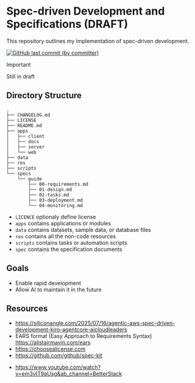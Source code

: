 # Spec-driven Development and Specifications (DRAFT)

This repository outlines my implementation of spec-driven development.

<p>
  <a href="https://github.com/acfatah/spec-driven-development/commits/main">
    <img
      alt="GitHub last commit (by committer)"
      src="https://img.shields.io/github/last-commit/acfatah/spec-driven-development?display_timestamp=committer&style=flat-square"></a>
</p>

> [!IMPORTANT]
> Still in draft

## Directory Structure

```
.
├── CHANGELOG.md
├── LICENSE
├── README.md
├── apps
│   ├── client
│   ├── docs
│   ├── server
│   └── web
├── data
├── res
├── scripts
└── specs
    └── guide
        ├── 00-requirements.md
        ├── 01-design.md
        ├── 02-tasks.md
        ├── 03-deployment.md
        └── 04-monitoring.md
```

- `LICENCE` optionaly define license
- `apps` contains applications or modules
- `data` contains datasets, sample data, or database files
- `res` contains all the non-code resources
- `scripts` contains tasks or automation scripts
- `spec` contains the specification documents

## Goals

- Enable rapid development
- Allow AI to maintain it in the future

## Resources

- https://siliconangle.com/2025/07/16/agentic-aws-spec-driven-development-kiro-agentcore-aicloudleaders
- EARS format (Easy Approach to Requirements Syntax)  
  https://alistairmavin.com/ears
- https://choosealicense.com
- https://github.com/github/spec-kit

<!-- video abou spec-kit -->
- https://www.youtube.com/watch?v=em3vIT9aUsg&ab_channel=BetterStack
